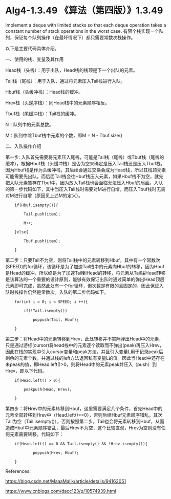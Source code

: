 # Alg4-1.3.49 《算法（第四版）》1.3.49
Implement a deque with limited stacks so that each deque operation takes a constant number of stack operations in the worst case.
有限个栈实现一个队列，保证每个队列操作（在最坏情况下）都只需要常数次栈操作。

以下是主要代码具体介绍。

一、使用的栈、变量及其作用

Head栈（头栈）：用于出队，Head栈的栈顶是下一个出队的元素。

Tail栈（尾栈）：用于入队，通过将元素压入Tail栈进行入队。

Hbuf栈（头缓冲栈）：Head栈的缓冲。

Hrev栈（头逆序栈）：同Head栈中的元素顺序相反。

Tbuf栈（尾缓冲栈）：Tail栈的缓冲。

N：队列中的元素总数。

M：队列中除Tbuf栈中元素的个数，即M = N - Tbuf.size()

二、入队操作介绍

第一步: 入队首先需要将元素压入尾栈，可能是Tail栈（尾栈）或Tbuf栈（尾栈的缓冲），根据Hbuf栈（头缓冲栈）是否为空来确定是压入Tail栈还是压入Tbuf栈，因为Hbuf栈是作为头缓冲栈，其后续会通过交换会成为Head栈，所以其栈顶元素可能需要先出队，而后面Tail栈会往Hbuf栈压入元素，如果Hbuf栈不为空，就先把入队元素暂存在Tbuf中，因为放入Tail栈也会面临无法压入Hbuf的局面。入队的第一步代码如下，其中当压入Tail栈时需要对M进行自增，而压入Tbuf栈时无需对M进行自增（原因见上述M的定义）。

        if(Hbuf.isempty()){

            Tail.push(item);
            
            M++;
            
        }else{
        
            Tbuf.push(item);
            
        }

第二步：只要Tail不为空，则将Tail栈中的元素转移到Hbuf，其中有一个常数次(SPEED)的for循环，该循环是为了加速Tail栈中的元素向Hbuf的转移，因为Hbuf是Head的缓冲，所以终是为了加速Tail到Head的转移，将元素从Tail往Head转移是该算法的一个重要的设计原则，能够有效保证出队时通过简单的弹出Head顶层元素即可完成，虽然此处有一个for循环，但次数是有限的且固定的，因此保证入队时栈操作仍然是常数次。入队的第二步代码如下。

        for(int i = 0; i < SPEED; i ++){
        
            if(!Tail.isempty())
            
                poppush(Tail, Hbuf);
                
        }

第三步：将Head中的元素转移到Hrev，此处转移并不实际弹出Head中的元素，只是通过游标(cursor)将head栈中的元素逐个读取而不弹出(peak)再压入Hrev，因此在栈的实现中引入cursor变量和peak方法，并且引入变量L用于记录peak后剩余的元素个数，并通过栈的left方法返回私有变量L的值。因此当Head中还存在未peak的值，即Head.left()>0，则将Head中的元素peak并压入（push）到Hrev，即以下代码。

        if(Head.left() > 0){
        
            peakpush(Head, Hrev);
            
        }

第四步：将Hrev中的元素转移到Hbuf，这里需要满足几个条件，首先Head中的元素全部转移到Hrev中（Head.left()==0），否则后续Hbuf元素顺序错乱，其次Tail为空（Tail.isempty()），否则按照第二步，Tail也会将元素转移到Hbuf，从而造成Hbuf中元素顺序错乱，最后Hrev不为空，这个比较直观，Hrev为空则没有任何元素需要转移。代码如下：

        if(Head.left() == 0 && Tail.isempty() && !Hrev.isempty()){
        
                poppush(Hrev, Hbuf);
                
        }

References:

https://blog.csdn.net/MaaaMalik/article/details/94163051

https://www.cnblogs.com/dacc123/p/10574939.html
